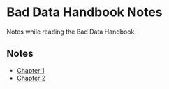 # Bad Data Handbook Notes

Notes while reading the Bad Data Handbook.

## Notes

* [Chapter 1](notes/01-what_is_bad_data)
* [Chapter 2](notes/02-does_this_data_smell_funny)
